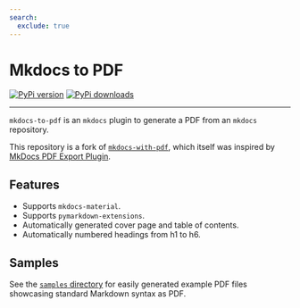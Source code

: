 ```yaml
---
search:
  exclude: true
---
```


# Mkdocs to PDF

[![PyPi version](https://img.shields.io/pypi/v/mkdocs-to-pdf.svg)](https://pypi.org/project/mkdocs-to-pdf)
[![PyPi downloads](https://img.shields.io/pypi/dm/mkdocs-to-pdf.svg)](https://pypi.org/project/mkdocs-to-pdf)

---

`mkdocs-to-pdf` is an `mkdocs` plugin to generate a PDF from an `mkdocs` repository.

This repository is a fork of [`mkdocs-with-pdf`][mkdocs-with-pdf], which itself
was inspired by [MkDocs PDF Export Plugin][mkdocs-pdf-export-plugin].

[mkdocs-with-pdf]: https://github.com/orzih/mkdocs-with-pdf
[mkdocs-pdf-export-plugin]: https://github.com/zhaoterryy/mkdocs-pdf-export-plugin

## Features

- Supports `mkdocs-material`.
- Supports `pymarkdown-extensions`.
- Automatically generated cover page and table of contents.
- Automatically numbered headings from h1 to h6.

## Samples

See the [`samples` directory](https://github.com/domWalters/mkdocs-to-pdf/tree/develop/samples)
for easily generated example PDF files showcasing standard Markdown syntax as
PDF.
